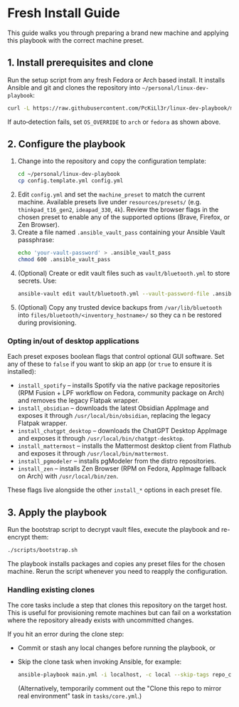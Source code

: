# Fresh Install Guide

This guide walks you through preparing a brand new machine and applying this playbook with the correct machine preset.

## 1. Install prerequisites and clone

Run the setup script from any fresh Fedora or Arch based install. It installs Ansible and git and clones the repository into `~/personal/linux-dev-playbook`:

```bash
curl -L https://raw.githubusercontent.com/PcKiLl3r/linux-dev-playbook/master/resources/setup.sh | OS_OVERRIDE=<arch|fedora> bash
```

If auto‑detection fails, set `OS_OVERRIDE` to `arch` or `fedora` as shown above.

## 2. Configure the playbook

1. Change into the repository and copy the configuration template:
   ```bash
   cd ~/personal/linux-dev-playbook
   cp config.template.yml config.yml
   ```
2. Edit `config.yml` and set the `machine_preset` to match the current machine. Available presets live under `resources/presets/` (e.g. `thinkpad_t16_gen2`, `ideapad_330`, `4k`). Review the browser flags in the chosen preset to enable any of the supported options (Brave, Firefox, or Zen Browser).
3. Create a file named `.ansible_vault_pass` containing your Ansible Vault passphrase:
   ```bash
   echo 'your‑vault‑password' > .ansible_vault_pass
   chmod 600 .ansible_vault_pass
   ```
4. (Optional) Create or edit vault files such as `vault/bluetooth.yml` to store secrets. Use:
   ```bash
   ansible-vault edit vault/bluetooth.yml --vault-password-file .ansible_vault_pass
   ```
5. (Optional) Copy any trusted device backups from `/var/lib/bluetooth` into `files/bluetooth/<inventory_hostname>/` so they ca
n be restored during provisioning.

### Opting in/out of desktop applications

Each preset exposes boolean flags that control optional GUI software. Set any of these to `false` if you want to skip an app (or `true` to ensure it is installed):

- `install_spotify` – installs Spotify via the native package repositories (RPM Fusion + LPF workflow on Fedora, community package on Arch) and removes the legacy Flatpak wrapper.
- `install_obsidian` – downloads the latest Obsidian AppImage and exposes it through `/usr/local/bin/obsidian`, replacing the legacy Flatpak wrapper.
- `install_chatgpt_desktop` – downloads the ChatGPT Desktop AppImage and exposes it through `/usr/local/bin/chatgpt-desktop`.
- `install_mattermost` – installs the Mattermost desktop client from Flathub and exposes it through `/usr/local/bin/mattermost`.
- `install_pgmodeler` – installs pgModeler from the distro repositories.
- `install_zen` – installs Zen Browser (RPM on Fedora, AppImage fallback on Arch) with `/usr/local/bin/zen`.

These flags live alongside the other `install_*` options in each preset file.

## 3. Apply the playbook

Run the bootstrap script to decrypt vault files, execute the playbook and re-encrypt them:

```bash
./scripts/bootstrap.sh
```

The playbook installs packages and copies any preset files for the chosen machine. Rerun the script whenever you need to reapply the configuration.

### Handling existing clones

The core tasks include a step that clones this repository on the target host. This is useful for provisioning remote machines but can fail on a workstation where the repository already exists with uncommitted changes.

If you hit an error during the clone step:

- Commit or stash any local changes before running the playbook, or
- Skip the clone task when invoking Ansible, for example:

  ```bash
  ansible-playbook main.yml -i localhost, -c local --skip-tags repo_clone
  ```

  (Alternatively, temporarily comment out the "Clone this repo to mirror real environment" task in `tasks/core.yml`.)
